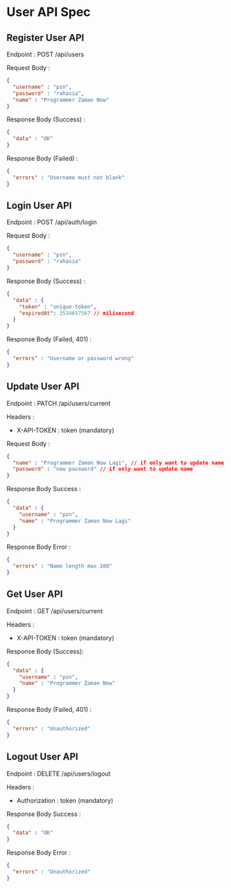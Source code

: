 # User API Spec

## Register User API

Endpoint :  POST /api/users

Request Body :

```json
{
  "username" : "pzn",
  "password" : "rahasia",
  "name" : "Programmer Zaman Now"
}
```

Response Body (Success) :

```json
{
  "data" : "OK"
}
```

Response Body (Failed) :

```json
{
  "errors" : "Username must not blank"
}
```

## Login User API

Endpoint : POST /api/auth/login

Request Body :

```json
{
  "username" : "pzn",
  "password" : "rahasia"
}
```

Response Body (Success) :

```json
{
  "data" : {
    "token" : "unique-token",
    "expiredAt": 3534657567 // milisecond
  }
}
```

Response Body (Failed, 401) :

```json
{
  "errors" : "Username or password wrong"
}
```

## Update User API

Endpoint : PATCH /api/users/current

Headers :
- X-API-TOKEN : token (mandatory)

Request Body :

```json
{
  "name" : "Programmer Zaman Now Lagi", // if only want to update name
  "password" : "new password" // if only want to update name
}
```

Response Body Success :

```json
{
  "data" : {
    "username" : "pzn",
    "name" : "Programmer Zaman Now Lagi"
  }
}
```

Response Body Error :

```json
{
  "errors" : "Name length max 100"
}
```

## Get User API

Endpoint : GET /api/users/current

Headers :
- X-API-TOKEN : token (mandatory)

Response Body (Success):

```json
{
  "data" : {
    "username" : "pzn",
    "name" : "Programmer Zaman Now"
  }
}
```

Response Body (Failed, 401) :

```json
{
  "errors" : "Unauthorized"
}
```

## Logout User API

Endpoint : DELETE /api/users/logout

Headers :
- Authorization : token (mandatory)

Response Body Success :

```json
{
  "data" : "OK"
}
```

Response Body Error :

```json
{
  "errors" : "Unauthorized"
}
```